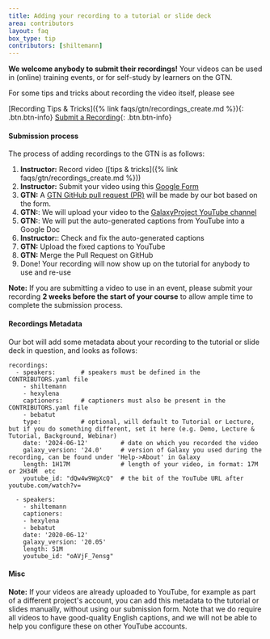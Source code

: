 ```yaml
---
title: Adding your recording to a tutorial or slide deck
area: contributors
layout: faq
box_type: tip
contributors: [shiltemann]
---
```


**We welcome anybody to submit their recordings!** Your videos can be used in (online) training events, or for self-study by learners on the GTN.

For some tips and tricks about recording the video itself, please see

[Recording Tips & Tricks]({% link faqs/gtn/recordings_create.md %}){: .btn.btn-info}
[Submit a Recording](https://forms.gle/qNG8FkTN1yRZPNZY6){: .btn.btn-info}

#### Submission process

The process of adding recordings to the GTN is as follows:

1. **Instructor:** Record video ([tips & tricks]({% link faqs/gtn/recordings_create.md %}))
2. **Instructor:** Submit your video using this [Google Form](https://forms.gle/qNG8FkTN1yRZPNZY6)
3. **GTN:** A [GTN GitHub pull request (PR)](https://github.com/galaxyproject/training-material/pulls) will be made by our bot based on the form.
4. **GTN:**: We will upload your video to the [GalaxyProject YouTube channel](https://www.youtube.com/c/galaxyproject)
5. **GTN:**: We will put the auto-generated captions from YouTube into a Google Doc
6. **Instructor:**: Check and fix the auto-generated captions
7. **GTN:** Upload the fixed captions to YouTube
8. **GTN:** Merge the Pull Request on GitHub
9. Done! Your recording will now show up on the tutorial for anybody to use and re-use


**Note:** If you are submitting a video to use in an event, please submit your recording **2 weeks before the start of your course** to allow ample time to complete the submission process.

#### Recordings Metadata

Our bot will add some metadata about your recording to the tutorial or slide deck in question, and looks as follows:

```
recordings:
  - speakers:       # speakers must be defined in the CONTRIBUTORS.yaml file
    - shiltemann
    - hexylena
    captioners:     # captioners must also be present in the CONTRIBUTORS.yaml file
    - bebatut
    type:           # optional, will default to Tutorial or Lecture, but if you do something different, set it here (e.g. Demo, Lecture & Tutorial, Background, Webinar)
    date: '2024-06-12'         # date on which you recorded the video
    galaxy_version: '24.0'     # version of Galaxy you used during the recording, can be found under 'Help->About' in Galaxy
    length: 1H17M              # length of your video, in format: 17M or 2H34M  etc
    youtube_id: "dQw4w9WgXcQ"  # the bit of the YouTube URL after youtube.com/watch?v=

  - speakers:
    - shiltemann
    captioners:
    - hexylena
    - bebatut
    date: '2020-06-12'
    galaxy_version: '20.05'
    length: 51M
    youtube_id: "oAVjF_7ensg"

```

#### Misc

**Note:** If your videos are already uploaded to YouTube, for example as part of a different project's account, you can add this metadata to the tutorial or slides manually, without using our submission form.
Note that we do require all videos to have good-quality English captions, and we will not be able to help you configure these on other YouTube accounts.
